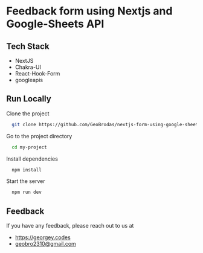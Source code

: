 # Feedback form using Nextjs and Google-Sheets API

## Tech Stack

- NextJS
- Chakra-UI
- React-Hook-Form
- googleapis

## Run Locally

Clone the project

```bash
  git clone https://github.com/GeoBrodas/nextjs-form-using-google-sheets-api.git
```

Go to the project directory

```bash
  cd my-project
```

Install dependencies

```bash
  npm install
```

Start the server

```bash
  npm run dev
```

## Feedback

If you have any feedback, please reach out to us at

- https://georgey.codes
- geobro2310@gmail.com
